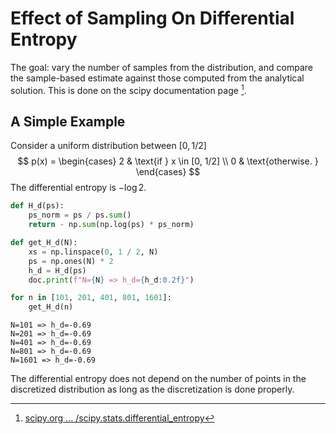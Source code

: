 
# Effect of Sampling On Differential Entropy

The goal: vary the number of samples from the distribution, and compare
the sample-based estimate against those computed from the analytical solution.
This is done on the scipy documentation page [^1].

[^1]: [scipy.org ... /scipy.stats.differential_entropy](https://docs.scipy.org/doc/scipy/reference/generated/scipy.stats.differential_entropy.html)

## A Simple Example

Consider a uniform distribution between $[0, 1/2]$
$$
p(x) = \begin{cases}
    2 & \text{if } x \in [0, 1/2] \\
    0 & \text{otherwise. }
\end{cases}
$$
The differential entropy is $-\log 2$. 

```python
def H_d(ps):
    ps_norm = ps / ps.sum()
    return - np.sum(np.log(ps) * ps_norm)

def get_H_d(N):
    xs = np.linspace(0, 1 / 2, N)
    ps = np.ones(N) * 2
    h_d = H_d(ps)
    doc.print(f"N={N} => h_d={h_d:0.2f}")

for n in [101, 201, 401, 801, 1601]:
    get_H_d(n)
```

```
N=101 => h_d=-0.69
N=201 => h_d=-0.69
N=401 => h_d=-0.69
N=801 => h_d=-0.69
N=1601 => h_d=-0.69
```

The differential entropy does not depend on the number of points in the 
discretized distribution as long as the discretization is done properly.
